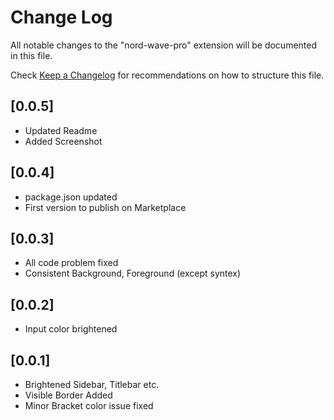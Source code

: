 # Change Log

All notable changes to the "nord-wave-pro" extension will be documented in this file.

Check [Keep a Changelog](http://keepachangelog.com/) for recommendations on how to structure this file.

## [0.0.5]

- Updated Readme
- Added Screenshot

## [0.0.4]

- package.json updated
- First version to publish on Marketplace

## [0.0.3]

- All code problem fixed
- Consistent Background, Foreground (except syntex)

## [0.0.2]

- Input color brightened

## [0.0.1]

- Brightened Sidebar, Titlebar etc.
- Visible Border Added
- Minor Bracket color issue fixed
